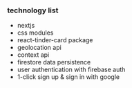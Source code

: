 ### technology list

- nextjs
- css modules
- react-tinder-card package
- geolocation api
- context api
- firestore data persistence
- user authentication with firebase auth
- 1-click sign up & sign in with google
